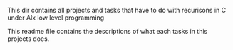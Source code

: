This dir contains all projects and tasks that have to do with recurisons in C under Alx low level programming

This readme file contains the descriptions of what each tasks in this projects does.
